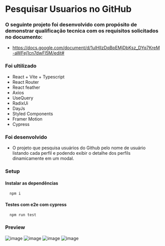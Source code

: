# Pesquisar Usuarios no GitHub

### O seguinte projeto foi desenvolvido com propósito de demonstrar qualificação tecnica com os requisitos solicitados no documento:
- https://docs.google.com/document/d/1ulHllzDqBpEMjDbKsz_DYq7KreM-aWFej1cn7dwFl5M/edit#

### Foi ultilizado
- React + Vite + Typescript
- React Router
- React feather
- Axios
- UseQuery
- RadixUi
- DayJs
- Styled Components
- Framer Motion
- Cypress

### Foi desenvolvido 
- O projeto que pesquisa usuários do Github pelo nome de usuário listando cada perfil e podendo exibir o detalhe dos perfils dinamicamente em um modal.

### Setup
#### Instalar as dependências
```
  npm i
```
#### Testes com e2e com cypress
```
  npm run test
```

### Preview
![image](https://user-images.githubusercontent.com/46444941/221876131-ab138373-3e1b-46e1-a96e-c4e6128b1978.png)
![image](https://user-images.githubusercontent.com/46444941/221876876-bcaf1711-34b0-40ea-8571-426ea8ec91f3.png)
![image](https://user-images.githubusercontent.com/46444941/221876785-3951fd5b-a8f9-454b-b739-898ae6e7859e.png)
![image](https://user-images.githubusercontent.com/46444941/221876718-21e6d0d4-3ec9-41de-bca6-74f3c700a9e8.png)



